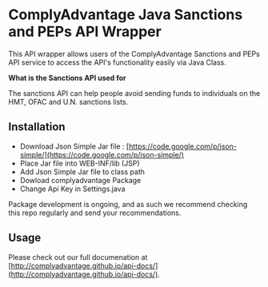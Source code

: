 ComplyAdvantage Java Sanctions and PEPs API Wrapper
====================================

This API wrapper allows users of the ComplyAdvantage Sanctions and PEPs API service to access the API's functionality easily via Java Class. 

**What is the Sanctions API used for**

The sanctions API can help people avoid sending funds to individuals on the HMT, OFAC and U.N. sanctions lists. 

Installation
------------

* Download Json Simple Jar file : [https://code.google.com/p/json-simple/](https://code.google.com/p/json-simple/)
* Place Jar file into WEB-INF/lib (JSP)
* Add Json Simple Jar file to class path 
* Dowload complyadvantage Package
* Change Api Key in Settings.java



Package development is ongoing, and as such we recommend checking this repo regularly and send your recommendations.

Usage
-------------------

Please check out our full documenation at [http://complyadvantage.github.io/api-docs/](http://complyadvantage.github.io/api-docs/).


